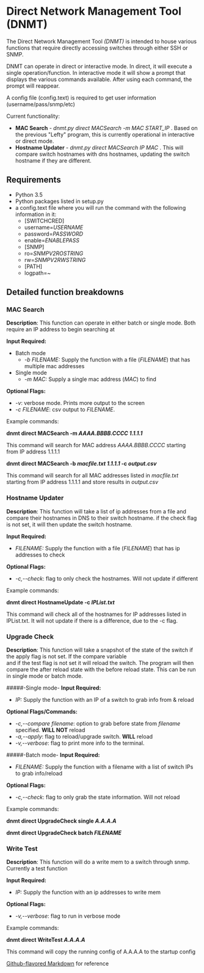 # Direct Network Management Tool (DNMT)

The Direct Network Management Tool *(DNMT)* is intended to house various functions that
require directly accessing switches through either SSH or SNMP.

DNMT can operate in direct or interactive mode. In direct, it will execute a 
single operation/function. In interactive mode it will show a prompt that displays
the various commands available. After using each command, the prompt will reappear.
 
 A config file (config.text) is required to get user information (username/pass/snmp/etc)

Current functionality:

* **MAC Search** - *dnmt.py direct MACSearch  -m MAC START_IP* . Based on the previous "Lefty" program,
 this is currently operational
in interactive or direct mode.
* **Hostname Updater** - *dnmt.py direct MACSearch IP MAC* . This will compare switch hostnames
with dns hostnames, updating the switch hostname if they are different.

## Requirements

* Python 3.5
* Python packages listed in setup.py
* a config.text file where you will run the command with the following information in it:
    * [SWITCHCRED]
    * username=*USERNAME*
    * password=*PASSWORD*
    * enable=*ENABLEPASS*
    * [SNMP]
    * ro=*SNMPV2ROSTRING*
    * rw=*SNMPV2RWSTRING*
    * [PATH]
    * logpath=*~*
    


## Detailed function breakdowns

### MAC Search

**Description**: This function can operate in either batch or single mode. Both require
an IP address to begin searching at

**Input Required:** 
* Batch mode
    * *-b FILENAME:* Supply the function with a file (*FILENAME*) that has multiple mac addresses    
* Single mode     
    * *-m MAC:* Supply a single mac address (*MAC*) to find 
    
**Optional Flags:**
* *-v*: verbose mode. Prints more output to the screen
* *-c FILENAME*: csv output to *FILENAME*. 
    
Example commands:

**dnmt direct MACSearch -m *AAAA.BBBB.CCCC* *1.1.1.1***

This command will search for MAC address *AAAA.BBBB.CCCC* starting from IP address 1.1.1.1

**dnmt direct MACSearch -b *macfile.txt* *1.1.1.1* -c *output.csv***

This command will search for all MAC addresses listed in *macfile.txt* 
 starting from IP address 1.1.1.1 and store results in *output.csv*

### Hostname Updater

**Description**: This function will take a list of ip addresses from a file and
compare their hostnames in DNS to their switch hostname. if the check flag is not set,
it will then update the switch hostname.

**Input Required:** 
* *FILENAME:* Supply the function with a file (*FILENAME*) that has ip addresses to check    
    
**Optional Flags:**
* *-c,--check*: flag to only check the hostnames. Will not update if different  
    
Example commands:

**dnmt direct HostnameUpdate -c *IPList.txt***

This command will check all of the hostnames for IP addresses listed in IPList.txt. 
It will not update if there is a difference, due to the -c flag.

### Upgrade Check

**Description**: This function will take a snapshot of the state of the switch if the apply flag
is not set. If the compare variable  
and if the test flag is not set it will reload the switch. The program will then compare the 
after reload state with the before reload state. This can be run in single mode or batch mode.

#####-Single mode-
**Input Required:** 
* *IP:* Supply the function with an IP of a switch to grab info from & reload
    
**Optional Flags/Commands:**
* *-c,--compare *filename**: option to grab before state from *filename* specified. **WILL NOT** reload
* *-a,--apply*: flag to reload/upgrade switch. **WILL** reload
* *-v,--verbose*: flag to print more info to the terminal.    
   
#####-Batch mode-
**Input Required:** 
* *FILENAME:* Supply the function with a filename with a list of switch IPs to grab info/reload
    
**Optional Flags:**
* *-c,--check*: flag to only grab the state information. Will not reload  
   
Example commands:

**dnmt direct UpgradeCheck single *A.A.A.A***

**dnmt direct UpgradeCheck batch *FILENAME***

### Write Test

**Description**: This function will do a write mem to a switch through snmp. Currently a test function

**Input Required:** 
* *IP:* Supply the function with an ip addresses to write mem    
    
**Optional Flags:**
* *-v,--verbose*: flag to run in verbose mode  
    
Example commands:

**dnmt direct WriteTest  *A.A.A.A***

This command will copy the running config of A.A.A.A to the startup config



[Github-flavored Markdown](https://guides.github.com/features/mastering-markdown/)
 for reference